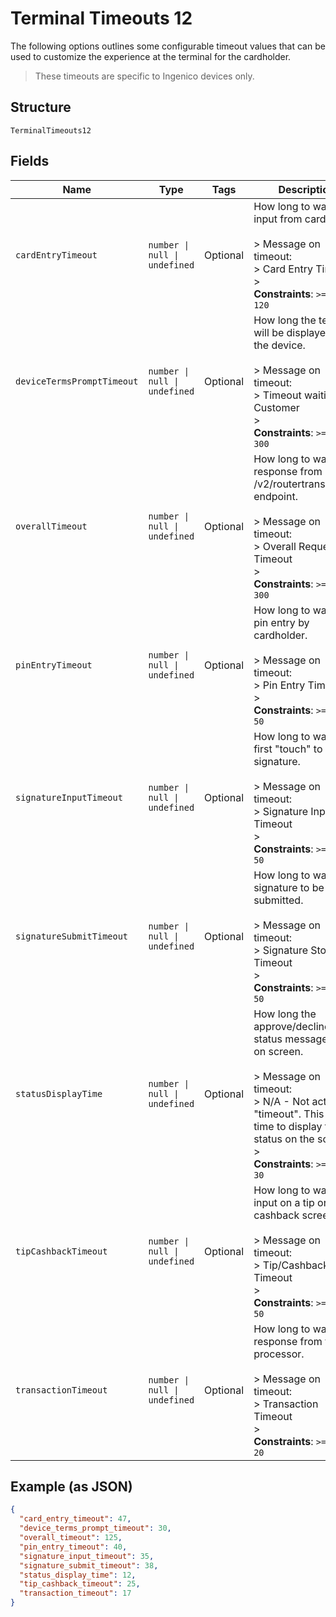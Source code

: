 
# Terminal Timeouts 12

The following options outlines some configurable timeout values that can be used to customize the experience at the terminal for the cardholder.

> These timeouts are specific to Ingenico devices only.

## Structure

`TerminalTimeouts12`

## Fields

| Name | Type | Tags | Description |
|  --- | --- | --- | --- |
| `cardEntryTimeout` | `number \| null \| undefined` | Optional | How long to wait for input from cardholder.<br><br>> Message on timeout:<br>> Card Entry Timeout<br>> <br>**Constraints**: `>= 20`, `<= 120` |
| `deviceTermsPromptTimeout` | `number \| null \| undefined` | Optional | How long the terms will be displayed on the device.<br><br>> Message on timeout:<br>> Timeout waiting for Customer<br>> <br>**Constraints**: `>= 5`, `<= 300` |
| `overallTimeout` | `number \| null \| undefined` | Optional | How long to wait for response from /v2/routertransactions endpoint.<br><br>> Message on timeout:<br>> Overall Request Timeout<br>> <br>**Constraints**: `>= 30`, `<= 300` |
| `pinEntryTimeout` | `number \| null \| undefined` | Optional | How long to wait for pin entry by cardholder.<br><br>> Message on timeout:<br>> Pin Entry Timeout<br>> <br>**Constraints**: `>= 20`, `<= 50` |
| `signatureInputTimeout` | `number \| null \| undefined` | Optional | How long to wait for first "touch" to signature.<br><br>> Message on timeout:<br>> Signature Input Timeout<br>> <br>**Constraints**: `>= 10`, `<= 50` |
| `signatureSubmitTimeout` | `number \| null \| undefined` | Optional | How long to wait for signature to be submitted.<br><br>> Message on timeout:<br>> Signature Storage Timeout<br>> <br>**Constraints**: `>= 20`, `<= 50` |
| `statusDisplayTime` | `number \| null \| undefined` | Optional | How long the approve/decline status message stays on screen.<br><br>> Message on timeout:<br>> N/A - Not actually a "timeout".  This is a time to display the status on the screen.<br>> <br>**Constraints**: `>= 1`, `<= 30` |
| `tipCashbackTimeout` | `number \| null \| undefined` | Optional | How long to wait for input on a tip or cashback screen.<br><br>> Message on timeout:<br>> Tip/Cashback Timeout<br>> <br>**Constraints**: `>= 20`, `<= 50` |
| `transactionTimeout` | `number \| null \| undefined` | Optional | How long to wait for response from the processor.<br><br>> Message on timeout:<br>> Transaction Timeout<br>> <br>**Constraints**: `>= 10`, `<= 20` |

## Example (as JSON)

```json
{
  "card_entry_timeout": 47,
  "device_terms_prompt_timeout": 30,
  "overall_timeout": 125,
  "pin_entry_timeout": 40,
  "signature_input_timeout": 35,
  "signature_submit_timeout": 38,
  "status_display_time": 12,
  "tip_cashback_timeout": 25,
  "transaction_timeout": 17
}
```

